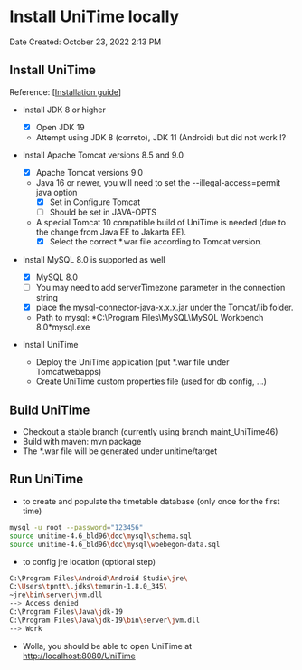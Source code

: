 # Install UniTime locally
Date Created: October 23, 2022 2:13 PM


## Install UniTime

Reference: [[Installation guide](https://docs.google.com/document/d/1VCscHsSpazzmsh_DQZiicqOjAda3eX0f4S9oxlll8CY/edit#)]

- Install JDK 8 or higher
    - [x]  Open JDK 19
    - Attempt using JDK 8 (correto), JDK 11 (Android) but did not work !?
- Install Apache Tomcat versions 8.5 and 9.0
    - [x]  Apache Tomcat versions 9.0
    - Java 16 or newer, you will need to set the --illegal-access=permit java option
        - [x]  Set in Configure Tomcat
        - [ ]  Should be set in JAVA-OPTS
    - A special Tomcat 10 compatible build of UniTime is needed (due to the change from Java EE to Jakarta EE).
        - [x]  Select the correct *.war file according to Tomcat version.
- Install MySQL 8.0 is supported as well
    - [x]  MySQL 8.0
    - [ ]  You may need to add serverTimezone parameter in the connection string
    - [x]  place the mysql-connector-java-x.x.x.jar under the Tomcat/lib folder.
    - Path to mysql: *C:\Program Files\MySQL\MySQL Workbench 8.0\*mysql.exe

- Install UniTime
    - Deploy the UniTime application (put *.war file under Tomcatwebapps)
    - Create UniTime custom properties file (used for db config, …)    

## Build UniTime

- Checkout a stable branch (currently using branch maint_UniTime46)
- Build with maven: mvn package
- The *.war file will be generated under unitime/target

## Run UniTime

- to create and populate the timetable database (only once for the first time)

```bash
mysql -u root --password="123456"
source unitime-4.6_bld96\doc\mysql\schema.sql
source unitime-4.6_bld96\doc\mysql\woebegon-data.sql
```

- to config jre location (optional step)

```bash
C:\Program Files\Android\Android Studio\jre\
C:\Users\tpntt\.jdks\temurin-1.8.0_345\
~jre\bin\server\jvm.dll
--> Access denied
C:\Program Files\Java\jdk-19
C:\Program Files\Java\jdk-19\bin\server\jvm.dll
--> Work
```

- Wolla, you should be able to open UniTime at [http://localhost:8080/UniTime](http://localhost:8080/UniTime)
